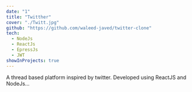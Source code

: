```yaml
---
date: "1"
title: "Twitther"
cover: "./Twitt.jpg"
github: "https://github.com/waleed-javed/twitter-clone"
tech:
  - NodeJs
  - ReactJs
  - EpressJs
  - JWT
showInProjects: true
---
```


A thread based platform inspired by twitter. Developed using ReactJS and NodeJs...
